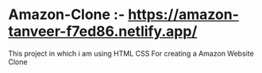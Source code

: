 # Amazon-Clone :-  <a href="https://amazon-tanveer-f7ed86.netlify.app/"> https://amazon-tanveer-f7ed86.netlify.app/</a>

This project in which i am using HTML CSS For creating a Amazon Website Clone
